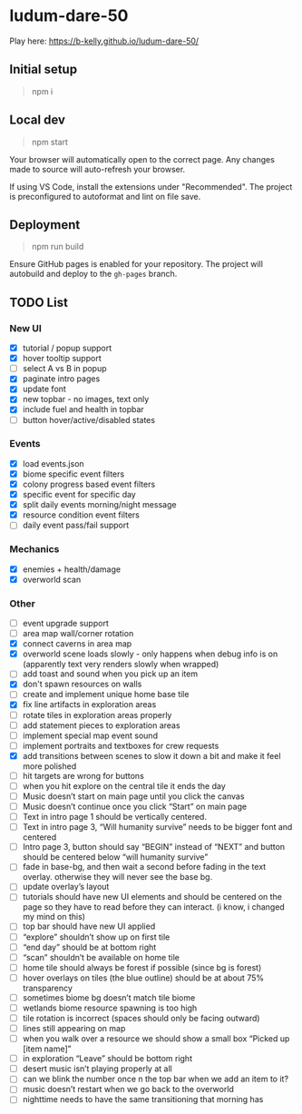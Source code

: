 # ludum-dare-50

Play here: https://b-kelly.github.io/ludum-dare-50/

## Initial setup

> npm i

## Local dev

> npm start

Your browser will automatically open to the correct page. Any changes made to source will auto-refresh your browser.

If using VS Code, install the extensions under "Recommended". The project is preconfigured to autoformat and lint on file save.

## Deployment

> npm run build

Ensure GitHub pages is enabled for your repository. The project will autobuild and deploy to the `gh-pages` branch.

## TODO List

### New UI

-   [x] tutorial / popup support
-   [x] hover tooltip support
-   [ ] select A vs B in popup
-   [x] paginate intro pages
-   [x] update font
-   [x] new topbar - no images, text only
-   [x] include fuel and health in topbar
-   [ ] button hover/active/disabled states

### Events

-   [x] load events.json
-   [x] biome specific event filters
-   [x] colony progress based event filters
-   [x] specific event for specific day
-   [x] split daily events morning/night message
-   [x] resource condition event filters
-   [ ] daily event pass/fail support

### Mechanics

-   [x] enemies + health/damage
-   [x] overworld scan

### Other

-   [ ] event upgrade support
-   [ ] area map wall/corner rotation
-   [x] connect caverns in area map
-   [x] overworld scene loads slowly - only happens when debug info is on (apparently text very renders slowly when wrapped)
-   [ ] add toast and sound when you pick up an item
-   [x] don't spawn resources on walls
-   [ ] create and implement unique home base tile
-   [x] fix line artifacts in exploration areas
-   [ ] rotate tiles in exploration areas properly
-   [ ] add statement pieces to exploration areas
-   [ ] implement special map event sound
-   [ ] implement portraits and textboxes for crew requests
-   [x] add transitions between scenes to slow it down a bit and make it feel more polished
-   [ ] hit targets are wrong for buttons
-   [ ] when you hit explore on the central tile it ends the day
-   [ ] Music doesn’t start on main page until you click the canvas
-   [ ] Music doesn’t continue once you click “Start” on main page
-   [ ] Text in intro page 1 should be vertically centered.
-   [ ] Text in intro page 3, “Will humanity survive” needs to be bigger font and centered
-   [ ] Intro page 3, button should say “BEGIN” instead of “NEXT” and button should be centered below “will humanity survive”
-   [ ] fade in base-bg, and then wait a second before fading in the text overlay. otherwise they will never see the base bg.
-   [ ] update overlay’s layout
-   [ ] tutorials should have new UI elements and should be centered on the page so they have to read before they can interact. (i know, i changed my mind on this)
-   [ ] top bar should have new UI applied
-   [ ] “explore” shouldn’t show up on first tile
-   [ ] “end day” should be at bottom right
-   [ ] “scan” shouldn’t be available on home tile
-   [ ] home tile should always be forest if possible (since bg is forest)
-   [ ] hover overlays on tiles (the blue outline) should be at about 75% transparency
-   [ ] sometimes biome bg doesn’t match tile biome
-   [ ] wetlands biome resource spawning is too high
-   [ ] tile rotation is incorrect (spaces should only be facing outward)
-   [ ] lines still appearing on map
-   [ ] when you walk over a resource we should show a small box “Picked up [item name]”
-   [ ] in exploration “Leave” should be bottom right
-   [ ] desert music isn’t playing properly at all
-   [ ] can we blink the number once n the top bar when we add an item to it?
-   [ ] music doesn’t restart when we go back to the overworld
-   [ ] nighttime needs to have the same transitioning that morning has
